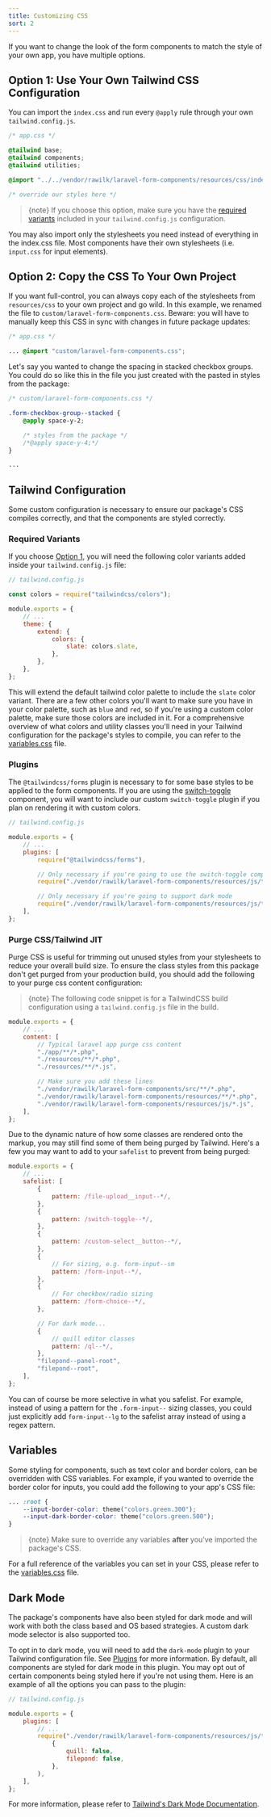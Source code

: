 ```yaml
---
title: Customizing CSS
sort: 2
---
```


If you want to change the look of the form components to match the style of your own app, you have multiple options.

## Option 1: Use Your Own Tailwind CSS Configuration

You can import the `index.css` and run every `@apply` rule through your own `tailwind.config.js`.

```css
/* app.css */

@tailwind base;
@tailwind components;
@tailwind utilities;

@import "../../vendor/rawilk/laravel-form-components/resources/css/index.css";

/* override our styles here */
```

> {note} If you choose this option, make sure you have the [required variants](#user-content-required-variants) included in your `tailwind.config.js` configuration.

You may also import only the stylesheets you need instead of everything in the index.css file. Most components have their own stylesheets (i.e. `input.css` for input elements).

## Option 2: Copy the CSS To Your Own Project

If you want full-control, you can always copy each of the stylesheets from `resources/css` to your own project and go wild. In this example, we renamed the file to `custom/laravel-form-components.css`.
Beware: you will have to manually keep this CSS in sync with changes in future package updates:

```css
/* app.css */

... @import "custom/laravel-form-components.css";
```

Let's say you wanted to change the spacing in stacked checkbox groups. You could do so like this in the file you just created with the pasted in styles from the package:

```css
/* custom/laravel-form-components.css */

.form-checkbox-group--stacked {
    @apply space-y-2;

    /* styles from the package */
    /*@apply space-y-4;*/
}

...
```

## Tailwind Configuration

Some custom configuration is necessary to ensure our package's CSS compiles correctly, and that the components are styled correctly.

### Required Variants

If you choose [Option 1](#user-content-option-1-use-your-own-tailwind-css-configuration), you will need the following color variants added inside your `tailwind.config.js` file:

```js
// tailwind.config.js

const colors = require("tailwindcss/colors");

module.exports = {
    // ...
    theme: {
        extend: {
            colors: {
                slate: colors.slate,
            },
        },
    },
};
```

This will extend the default tailwind color palette to include the `slate` color variant. There are a few other colors you'll want to make sure you have in your color palette,
such as `blue` and `red`, so if you're using a custom color palette, make sure those colors are included in it. For a comprehensive overview of what colors and utility classes
you'll need in your Tailwind configuration for the package's styles to compile, you can refer to the [variables.css](https://github.com/rawilk/laravel-form-components/blob/{branch}/resources/css/variables.css) file.

### Plugins

The `@tailwindcss/forms` plugin is necessary to for some base styles to be applied to the form components. If you are using the
[switch-toggle](/docs/laravel-form-components/{version}/inputs/switch-toggle) component, you will want to include our custom `switch-toggle` plugin if you plan on rendering it with custom colors.

```js
// tailwind.config.js

module.exports = {
    // ...
    plugins: [
        require("@tailwindcss/forms"),

        // Only necessary if you're going to use the switch-toggle component with different colors
        require("./vendor/rawilk/laravel-form-components/resources/js/tailwind-plugins/switch-toggle"),

        // Only necessary if you're going to support dark mode
        require("./vendor/rawilk/laravel-form-components/resources/js/tailwind-plugins/dark-mode"),
    ],
};
```

### Purge CSS/Tailwind JIT

Purge CSS is useful for trimming out unused styles from your stylesheets to reduce your overall build size. To ensure
the class styles from this package don't get purged from your production build, you should add the following to your
purge css content configuration:

> {note} The following code snippet is for a TailwindCSS build configuration using a `tailwind.config.js` file in the build.

```js
module.exports = {
    // ...
    content: [
        // Typical laravel app purge css content
        "./app/**/*.php",
        "./resources/**/*.php",
        "./resources/**/*.js",

        // Make sure you add these lines
        "./vendor/rawilk/laravel-form-components/src/**/*.php",
        "./vendor/rawilk/laravel-form-components/resources/**/*.php",
        "./vendor/rawilk/laravel-form-components/resources/js/*.js",
    ],
};
```

Due to the dynamic nature of how some classes are rendered onto the markup, you may still find some of them being purged by Tailwind. Here's a few you may want to
add to your `safelist` to prevent from being purged:

```js
module.exports = {
    // ...
    safelist: [
        {
            pattern: /file-upload__input--*/,
        },
        {
            pattern: /switch-toggle--*/,
        },
        {
            pattern: /custom-select__button--*/,
        },
        {
            // For sizing, e.g. form-input--sm
            pattern: /form-input--*/,
        },
        {
            // For checkbox/radio sizing
            pattern: /form-choice--*/,
        },

        // For dark mode...
        {
            // quill editor classes
            pattern: /ql--*/,
        },
        "filepond--panel-root",
        "filepond--root",
    ],
};
```

You can of course be more selective in what you safelist. For example, instead of using a pattern for the `.form-input--` sizing classes, you could just explicitly add
`form-input--lg` to the safelist array instead of using a regex pattern.

## Variables

Some styling for components, such as text color and border colors, can be overridden with CSS variables. For example, if you wanted to override the border color for inputs,
you could add the following to your app's CSS file:

```css
... :root {
    --input-border-color: theme("colors.green.300");
    --input-dark-border-color: theme("colors.green.500");
}
```

> {note} Make sure to override any variables **after** you've imported the package's CSS.

For a full reference of the variables you can set in your CSS, please refer to the [variables.css](https://github.com/rawilk/laravel-form-components/blob/{branch}/resources/css/variables.css) file.

## Dark Mode

The package's components have also been styled for dark mode and will work with both the class based and OS based strategies. A custom dark mode selector is also supported too.

To opt in to dark mode, you will need to add the `dark-mode` plugin to your Tailwind configuration file. See [Plugins](#user-content-plugins) for more information. By default, all
components are styled for dark mode in this plugin. You may opt out of certain components being styled here if you're not using them. Here is an example of all the options you can
pass to the plugin:

```js
// tailwind.config.js

module.exports = {
    plugins: [
        // ...
        require("./vendor/rawilk/laravel-form-components/resources/js/tailwind-plugins/dark-mode")(
            {
                quill: false,
                filepond: false,
            },
        ),
    ],
};
```

For more information, please refer to [Tailwind's Dark Mode Documentation](https://tailwindcss.com/docs/dark-mode).
